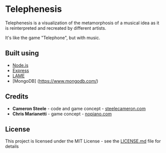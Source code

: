 # Telephenesis

Telephenesis is a visualization of the metamorphosis of a musical idea as it is reinterpreted and recreated by different artists.

It's like the game "Telephone", but with music.

## Built using
* [Node.js](https://nodejs.org/en/)
* [Express](https://expressjs.com/)
* [LAME](https://lame.buanzo.org/)
* [MongoDB] (https://www.mongodb.com/)


## Credits
* **Cameron Steele** - code and game concept - [steelecameron.com](https://steelecameron.com)
* **Chris Marianetti** - game concept - [nopiano.com](http://nopiano.com)

## License
This project is licensed under the MIT License - see the [LICENSE.md](LICENSE.md) file for details
